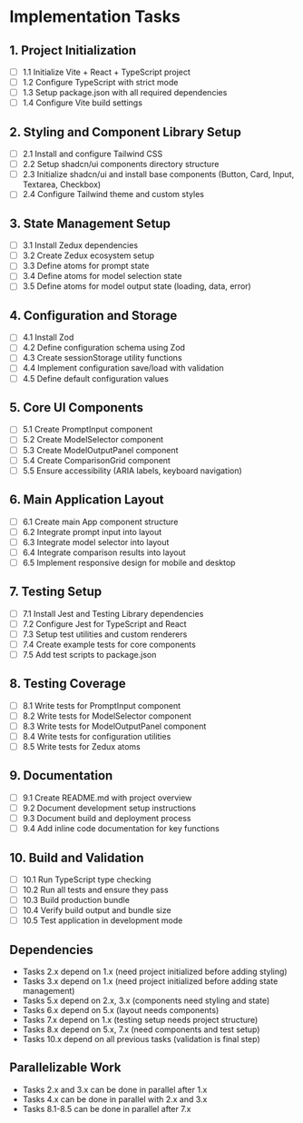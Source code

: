 # Implementation Tasks

## 1. Project Initialization
- [ ] 1.1 Initialize Vite + React + TypeScript project
- [ ] 1.2 Configure TypeScript with strict mode
- [ ] 1.3 Setup package.json with all required dependencies
- [ ] 1.4 Configure Vite build settings

## 2. Styling and Component Library Setup
- [ ] 2.1 Install and configure Tailwind CSS
- [ ] 2.2 Setup shadcn/ui components directory structure
- [ ] 2.3 Initialize shadcn/ui and install base components (Button, Card, Input, Textarea, Checkbox)
- [ ] 2.4 Configure Tailwind theme and custom styles

## 3. State Management Setup
- [ ] 3.1 Install Zedux dependencies
- [ ] 3.2 Create Zedux ecosystem setup
- [ ] 3.3 Define atoms for prompt state
- [ ] 3.4 Define atoms for model selection state
- [ ] 3.5 Define atoms for model output state (loading, data, error)

## 4. Configuration and Storage
- [ ] 4.1 Install Zod
- [ ] 4.2 Define configuration schema using Zod
- [ ] 4.3 Create sessionStorage utility functions
- [ ] 4.4 Implement configuration save/load with validation
- [ ] 4.5 Define default configuration values

## 5. Core UI Components
- [ ] 5.1 Create PromptInput component
- [ ] 5.2 Create ModelSelector component
- [ ] 5.3 Create ModelOutputPanel component
- [ ] 5.4 Create ComparisonGrid component
- [ ] 5.5 Ensure accessibility (ARIA labels, keyboard navigation)

## 6. Main Application Layout
- [ ] 6.1 Create main App component structure
- [ ] 6.2 Integrate prompt input into layout
- [ ] 6.3 Integrate model selector into layout
- [ ] 6.4 Integrate comparison results into layout
- [ ] 6.5 Implement responsive design for mobile and desktop

## 7. Testing Setup
- [ ] 7.1 Install Jest and Testing Library dependencies
- [ ] 7.2 Configure Jest for TypeScript and React
- [ ] 7.3 Setup test utilities and custom renderers
- [ ] 7.4 Create example tests for core components
- [ ] 7.5 Add test scripts to package.json

## 8. Testing Coverage
- [ ] 8.1 Write tests for PromptInput component
- [ ] 8.2 Write tests for ModelSelector component
- [ ] 8.3 Write tests for ModelOutputPanel component
- [ ] 8.4 Write tests for configuration utilities
- [ ] 8.5 Write tests for Zedux atoms

## 9. Documentation
- [ ] 9.1 Create README.md with project overview
- [ ] 9.2 Document development setup instructions
- [ ] 9.3 Document build and deployment process
- [ ] 9.4 Add inline code documentation for key functions

## 10. Build and Validation
- [ ] 10.1 Run TypeScript type checking
- [ ] 10.2 Run all tests and ensure they pass
- [ ] 10.3 Build production bundle
- [ ] 10.4 Verify build output and bundle size
- [ ] 10.5 Test application in development mode

## Dependencies
- Tasks 2.x depend on 1.x (need project initialized before adding styling)
- Tasks 3.x depend on 1.x (need project initialized before adding state management)
- Tasks 5.x depend on 2.x, 3.x (components need styling and state)
- Tasks 6.x depend on 5.x (layout needs components)
- Tasks 7.x depend on 1.x (testing setup needs project structure)
- Tasks 8.x depend on 5.x, 7.x (need components and test setup)
- Tasks 10.x depend on all previous tasks (validation is final step)

## Parallelizable Work
- Tasks 2.x and 3.x can be done in parallel after 1.x
- Tasks 4.x can be done in parallel with 2.x and 3.x
- Tasks 8.1-8.5 can be done in parallel after 7.x
